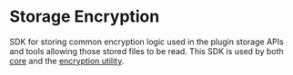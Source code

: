 # Storage Encryption

SDK for storing common encryption logic used in the plugin storage APIs and tools allowing those stored files to be read. This SDK is used by both [core](..core/README.md) and the [encryption utility](cli/README.md).
